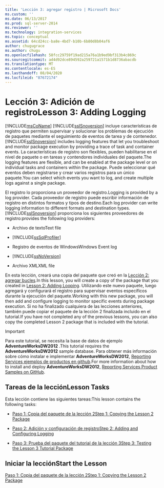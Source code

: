 ```yaml
---
title: 'Lección 3: agregar registro | Microsoft Docs'
ms.custom: ''
ms.date: 06/13/2017
ms.prod: sql-server-2014
ms.reviewer: ''
ms.technology: integration-services
ms.topic: conceptual
ms.assetid: 64cd24cc-ba8e-4bd7-b10b-6b80d8b04af6
author: chugugrace
ms.author: chugu
ms.openlocfilehash: 58fcc29759f19ad215a76a1b9ed9bf313b4c869c
ms.sourcegitcommit: ad4d92dce894592a259721a1571b1d8736abacdb
ms.translationtype: MT
ms.contentlocale: es-ES
ms.lasthandoff: 08/04/2020
ms.locfileid: "87672174"
---
```

# <a name="lesson-3-adding-logging"></a><span data-ttu-id="f9af8-102">Lección 3: Adición de registro</span><span class="sxs-lookup"><span data-stu-id="f9af8-102">Lesson 3: Adding Logging</span></span>
  [!INCLUDE[msCoName](../includes/msconame-md.md)] <span data-ttu-id="f9af8-103">[!INCLUDE[ssISnoversion](../includes/ssisnoversion-md.md)] incluye características de registro que permiten supervisar y solucionar los problemas de ejecución de paquetes mediante el seguimiento de eventos de tarea y de contenedor.</span><span class="sxs-lookup"><span data-stu-id="f9af8-103">[!INCLUDE[ssISnoversion](../includes/ssisnoversion-md.md)] includes logging features that let you troubleshoot and monitor package execution by providing a trace of task and container events.</span></span> <span data-ttu-id="f9af8-104">La características de registro son flexibles, pueden habilitarse en el nivel de paquete o en tareas y contendores individuales del paquete.</span><span class="sxs-lookup"><span data-stu-id="f9af8-104">The logging features are flexible, and can be enabled at the package level or on individual tasks and containers within the package.</span></span> <span data-ttu-id="f9af8-105">Puede seleccionar qué eventos deben registrarse y crear varios registros para un único paquete.</span><span class="sxs-lookup"><span data-stu-id="f9af8-105">You can select which events you want to log, and create multiple logs against a single package.</span></span>  
  
 <span data-ttu-id="f9af8-106">El registro lo proporciona un proveedor de registro.</span><span class="sxs-lookup"><span data-stu-id="f9af8-106">Logging is provided by a log provider.</span></span> <span data-ttu-id="f9af8-107">Cada proveedor de registro puede escribir información de registro en distintos formatos y tipos de destino.</span><span class="sxs-lookup"><span data-stu-id="f9af8-107">Each log provider can write logging information to different formats and destination types.</span></span> [!INCLUDE[ssISnoversion](../includes/ssisnoversion-md.md)] <span data-ttu-id="f9af8-108">proporciona los siguientes proveedores de registro:</span><span class="sxs-lookup"><span data-stu-id="f9af8-108">provides the following log providers:</span></span>  
  
-   <span data-ttu-id="f9af8-109">Archivo de texto</span><span class="sxs-lookup"><span data-stu-id="f9af8-109">Text file</span></span>  
  
-   [!INCLUDE[ssSqlProfiler](../includes/sssqlprofiler-md.md)]  
  
-   <span data-ttu-id="f9af8-110">Registro de eventos de Windows</span><span class="sxs-lookup"><span data-stu-id="f9af8-110">Windows Event log</span></span>  
  
-   [!INCLUDE[ssNoVersion](../includes/ssnoversion-md.md)]  
  
-   <span data-ttu-id="f9af8-111">Archivo XML</span><span class="sxs-lookup"><span data-stu-id="f9af8-111">XML file</span></span>  
  
 <span data-ttu-id="f9af8-112">En esta lección, creará una copia del paquete que creó en la [Lección 2: agregar bucles](lesson-2-adding-looping-with-ssis.md).</span><span class="sxs-lookup"><span data-stu-id="f9af8-112">In this lesson, you will create a copy of the package that you created in [Lesson 2: Adding Looping](lesson-2-adding-looping-with-ssis.md).</span></span> <span data-ttu-id="f9af8-113">Utilizando este nuevo paquete, luego agregará y configurará el registro para supervisar eventos específicos durante la ejecución del paquete.</span><span class="sxs-lookup"><span data-stu-id="f9af8-113">Working with this new package, you will then add and configure logging to monitor specific events during package execution.</span></span> <span data-ttu-id="f9af8-114">Si no ha finalizado cualquiera de las lecciones anteriores, también puede copiar el paquete de la lección 2 finalizada incluido en el tutorial.</span><span class="sxs-lookup"><span data-stu-id="f9af8-114">If you have not completed any of the previous lessons, you can also copy the completed Lesson 2 package that is included with the tutorial.</span></span>  
  
> [!IMPORTANT]  
>  <span data-ttu-id="f9af8-115">Para este tutorial, se necesita la base de datos de ejemplo **AdventureWorksDW2012** .</span><span class="sxs-lookup"><span data-stu-id="f9af8-115">This tutorial requires the **AdventureWorksDW2012** sample database.</span></span> <span data-ttu-id="f9af8-116">Para obtener más información sobre cómo instalar e implementar **AdventureWorksDW2012**, [Reporting Services ejemplos de productos en github](https://github.com/Microsoft/sql-server-samples/releases/tag/adventureworks).</span><span class="sxs-lookup"><span data-stu-id="f9af8-116">For more information about how to install and deploy **AdventureWorksDW2012**, [Reporting Services Product Samples on GitHub](https://github.com/Microsoft/sql-server-samples/releases/tag/adventureworks).</span></span>  
  
## <a name="lesson-tasks"></a><span data-ttu-id="f9af8-117">Tareas de la lección</span><span class="sxs-lookup"><span data-stu-id="f9af8-117">Lesson Tasks</span></span>  
 <span data-ttu-id="f9af8-118">Esta lección contiene las siguientes tareas:</span><span class="sxs-lookup"><span data-stu-id="f9af8-118">This lesson contains the following tasks:</span></span>  
  
-   [<span data-ttu-id="f9af8-119">Paso 1: Copia del paquete de la lección 2</span><span class="sxs-lookup"><span data-stu-id="f9af8-119">Step 1: Copying the Lesson 2 Package</span></span>](lesson-3-1-copying-the-lesson-2-package.md)  
  
-   [<span data-ttu-id="f9af8-120">Paso 2: Adición y configuración de registro</span><span class="sxs-lookup"><span data-stu-id="f9af8-120">Step 2: Adding and Configuring Logging</span></span>](lesson-3-2-adding-and-configuring-logging.md)  
  
-   [<span data-ttu-id="f9af8-121">Paso 3: Prueba del paquete del tutorial de la lección 3</span><span class="sxs-lookup"><span data-stu-id="f9af8-121">Step 3: Testing the Lesson 3 Tutorial Package</span></span>](../integration-services/lesson-3-3-testing-the-lesson-3-tutorial-package.md)  
  
## <a name="start-the-lesson"></a><span data-ttu-id="f9af8-122">Iniciar la lección</span><span class="sxs-lookup"><span data-stu-id="f9af8-122">Start the Lesson</span></span>  
 [<span data-ttu-id="f9af8-123">Paso 1: Copia del paquete de la lección 2</span><span class="sxs-lookup"><span data-stu-id="f9af8-123">Step 1: Copying the Lesson 2 Package</span></span>](lesson-3-1-copying-the-lesson-2-package.md)  
  
  
